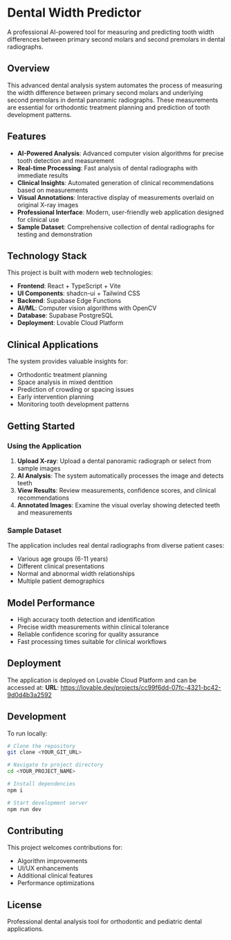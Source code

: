 # Dental Width Predictor

A professional AI-powered tool for measuring and predicting tooth width differences between primary second molars and second premolars in dental radiographs.

## Overview

This advanced dental analysis system automates the process of measuring the width difference between primary second molars and underlying second premolars in dental panoramic radiographs. These measurements are essential for orthodontic treatment planning and prediction of tooth development patterns.

## Features

- **AI-Powered Analysis**: Advanced computer vision algorithms for precise tooth detection and measurement
- **Real-time Processing**: Fast analysis of dental radiographs with immediate results
- **Clinical Insights**: Automated generation of clinical recommendations based on measurements
- **Visual Annotations**: Interactive display of measurements overlaid on original X-ray images
- **Professional Interface**: Modern, user-friendly web application designed for clinical use
- **Sample Dataset**: Comprehensive collection of dental radiographs for testing and demonstration

## Technology Stack

This project is built with modern web technologies:

- **Frontend**: React + TypeScript + Vite
- **UI Components**: shadcn-ui + Tailwind CSS
- **Backend**: Supabase Edge Functions
- **AI/ML**: Computer vision algorithms with OpenCV
- **Database**: Supabase PostgreSQL
- **Deployment**: Lovable Cloud Platform

## Clinical Applications

The system provides valuable insights for:
- Orthodontic treatment planning
- Space analysis in mixed dentition
- Prediction of crowding or spacing issues
- Early intervention planning
- Monitoring tooth development patterns

## Getting Started

### Using the Application

1. **Upload X-ray**: Upload a dental panoramic radiograph or select from sample images
2. **AI Analysis**: The system automatically processes the image and detects teeth
3. **View Results**: Review measurements, confidence scores, and clinical recommendations
4. **Annotated Images**: Examine the visual overlay showing detected teeth and measurements

### Sample Dataset

The application includes real dental radiographs from diverse patient cases:
- Various age groups (6-11 years)
- Different clinical presentations
- Normal and abnormal width relationships
- Multiple patient demographics

## Model Performance

- High accuracy tooth detection and identification
- Precise width measurements within clinical tolerance
- Reliable confidence scoring for quality assurance
- Fast processing times suitable for clinical workflows

## Deployment

The application is deployed on Lovable Cloud Platform and can be accessed at:
**URL**: https://lovable.dev/projects/cc99f6dd-07fc-4321-bc42-9d0d4b3a2592

## Development

To run locally:

```sh
# Clone the repository
git clone <YOUR_GIT_URL>

# Navigate to project directory
cd <YOUR_PROJECT_NAME>

# Install dependencies
npm i

# Start development server
npm run dev
```

## Contributing

This project welcomes contributions for:
- Algorithm improvements
- UI/UX enhancements
- Additional clinical features
- Performance optimizations

## License

Professional dental analysis tool for orthodontic and pediatric dental applications.